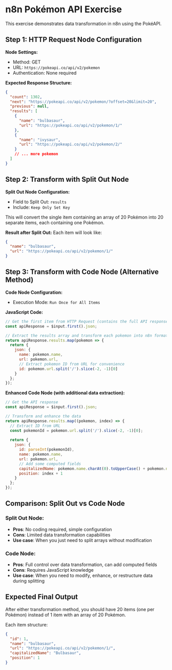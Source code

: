 # n8n Pokémon API Exercise

This exercise demonstrates data transformation in n8n using the PokéAPI.

## Step 1: HTTP Request Node Configuration

**Node Settings:**
- Method: GET
- URL: `https://pokeapi.co/api/v2/pokemon`
- Authentication: None required

**Expected Response Structure:**
```json
{
  "count": 1302,
  "next": "https://pokeapi.co/api/v2/pokemon/?offset=20&limit=20",
  "previous": null,
  "results": [
    {
      "name": "bulbasaur",
      "url": "https://pokeapi.co/api/v2/pokemon/1/"
    },
    {
      "name": "ivysaur", 
      "url": "https://pokeapi.co/api/v2/pokemon/2/"
    }
    // ... more pokemon
  ]
}
```

## Step 2: Transform with Split Out Node

**Split Out Node Configuration:**
- Field to Split Out: `results`
- Include: `Keep Only Set Key`

This will convert the single item containing an array of 20 Pokémon into 20 separate items, each containing one Pokémon.

**Result after Split Out:**
Each item will look like:
```json
{
  "name": "bulbasaur",
  "url": "https://pokeapi.co/api/v2/pokemon/1/"
}
```

## Step 3: Transform with Code Node (Alternative Method)

**Code Node Configuration:**
- Execution Mode: `Run Once for All Items`

**JavaScript Code:**
```javascript
// Get the first item from HTTP Request (contains the full API response)
const apiResponse = $input.first().json;

// Extract the results array and transform each pokemon into n8n format
return apiResponse.results.map(pokemon => {
  return {
    json: {
      name: pokemon.name,
      url: pokemon.url,
      // Extract pokemon ID from URL for convenience
      id: pokemon.url.split('/').slice(-2, -1)[0]
    }
  };
});
```

**Enhanced Code Node (with additional data extraction):**
```javascript
// Get the API response
const apiResponse = $input.first().json;

// Transform and enhance the data
return apiResponse.results.map((pokemon, index) => {
  // Extract ID from URL
  const pokemonId = pokemon.url.split('/').slice(-2, -1)[0];
  
  return {
    json: {
      id: parseInt(pokemonId),
      name: pokemon.name,
      url: pokemon.url,
      // Add some computed fields
      capitalizedName: pokemon.name.charAt(0).toUpperCase() + pokemon.name.slice(1),
      position: index + 1
    }
  };
});
```

## Comparison: Split Out vs Code Node

### Split Out Node:
- **Pros**: No coding required, simple configuration
- **Cons**: Limited data transformation capabilities
- **Use case**: When you just need to split arrays without modification

### Code Node:
- **Pros**: Full control over data transformation, can add computed fields
- **Cons**: Requires JavaScript knowledge
- **Use case**: When you need to modify, enhance, or restructure data during splitting

## Expected Final Output

After either transformation method, you should have 20 items (one per Pokémon) instead of 1 item with an array of 20 Pokémon.

Each item structure:
```json
{
  "id": 1,
  "name": "bulbasaur",
  "url": "https://pokeapi.co/api/v2/pokemon/1/",
  "capitalizedName": "Bulbasaur",
  "position": 1
}
```